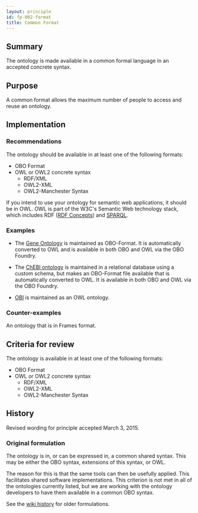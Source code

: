 ```yaml
---
layout: principle
id: fp-002-format
title: Common Format
---
```


## Summary

The ontology is made available in a common formal language in an accepted concrete syntax.

## Purpose

A common format allows the maximum number of people to access and reuse an ontology.

## Implementation

### Recommendations

The ontology should be available in at least one of the following formats:

- OBO Format
- OWL or OWL2 concrete syntax
    - RDF/XML
    - OWL2-XML
    - OWL2-Manchester Syntax

If you intend to use your ontology for semantic web applications, it should be in OWL. OWL is part of the W3C's Semantic Web technology stack, which includes RDF ([RDF Concepts](https://www.w3.org/TR/rdf11-concepts/)) and [SPARQL](https://www.w3.org/TR/sparql11-overview/).

### Examples

- The [Gene Ontology](http://geneontology.org) is maintained as OBO-Format. It is automatically converted to OWL and is available in both OBO and OWL via the OBO Foundry.

- The [ChEBI ontology](https://www.ebi.ac.uk/chebi/) is maintained in a relational database using a custom schema, but makes an OBO-Format file available that is automatically converted to OWL. It is available in both OBO and OWL via the OBO Foundry.

- [OBI](http://obi-ontology.org) is maintained as an OWL ontology.

### Counter-examples

An ontology that is in Frames format.

## Criteria for review

The ontology is available in at least one of the following formats:

- OBO Format
- OWL or OWL2 concrete syntax
    - RDF/XML
    - OWL2-XML
    - OWL2-Manchester Syntax

## History

Revised wording for principle accepted March 3, 2015.

### Original formulation

The ontology is in, or can be expressed in, a common shared syntax. This may be either the OBO syntax, extensions of this syntax, or OWL.

The reason for this is that the same tools can then be usefully applied. This facilitates shared software implementations. This criterion is not met in all of the ontologies currently listed, but we are working with the ontology developers to have them available in a common OBO syntax.

See the [wiki history](http://wiki.obofoundry.org/wiki/index.php?title=FP_002_format&action=history) for older formulations.
